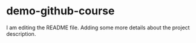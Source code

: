 # demo-github-course
I am editing the README file. Adding some more details about the project description.
